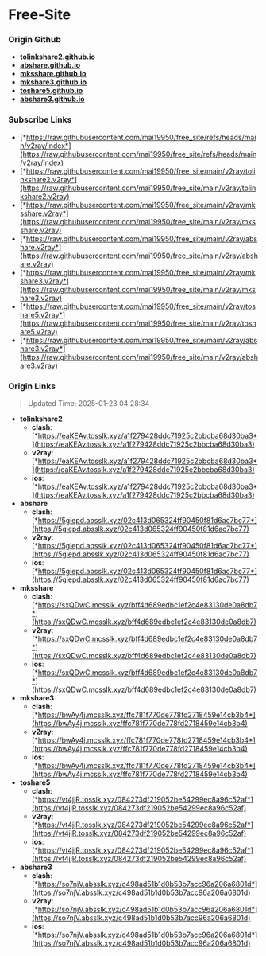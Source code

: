 # Free-Site

### Origin Github

- [**tolinkshare2.github.io**](https://github.com/tolinkshare2/tolinkshare2.github.io)
- [**abshare.github.io**](https://github.com/abshare/abshare.github.io)
- [**mksshare.github.io**](https://github.com/mksshare/mksshare.github.io)
- [**mkshare3.github.io**](https://github.com/mkshare3/mkshare3.github.io)
- [**toshare5.github.io**](https://github.com/toshare5/toshare5.github.io)
- [**abshare3.github.io**](https://github.com/abshare3/abshare3.github.io)

### Subscribe Links

- [*https://raw.githubusercontent.com/mai19950/free_site/refs/heads/main/v2ray/index*](https://raw.githubusercontent.com/mai19950/free_site/refs/heads/main/v2ray/index)
- [*https://raw.githubusercontent.com/mai19950/free_site/main/v2ray/tolinkshare2.v2ray*](https://raw.githubusercontent.com/mai19950/free_site/main/v2ray/tolinkshare2.v2ray)
- [*https://raw.githubusercontent.com/mai19950/free_site/main/v2ray/mksshare.v2ray*](https://raw.githubusercontent.com/mai19950/free_site/main/v2ray/mksshare.v2ray)
- [*https://raw.githubusercontent.com/mai19950/free_site/main/v2ray/abshare.v2ray*](https://raw.githubusercontent.com/mai19950/free_site/main/v2ray/abshare.v2ray)
- [*https://raw.githubusercontent.com/mai19950/free_site/main/v2ray/mkshare3.v2ray*](https://raw.githubusercontent.com/mai19950/free_site/main/v2ray/mkshare3.v2ray)
- [*https://raw.githubusercontent.com/mai19950/free_site/main/v2ray/toshare5.v2ray*](https://raw.githubusercontent.com/mai19950/free_site/main/v2ray/toshare5.v2ray)
- [*https://raw.githubusercontent.com/mai19950/free_site/main/v2ray/abshare3.v2ray*](https://raw.githubusercontent.com/mai19950/free_site/main/v2ray/abshare3.v2ray)

### Origin Links

> Updated Time: 2025-01-23 04:28:34

- **tolinkshare2**
  - **clash**: [*https://eaKEAv.tosslk.xyz/a1f279428ddc71925c2bbcba68d30ba3*](https://eaKEAv.tosslk.xyz/a1f279428ddc71925c2bbcba68d30ba3)
  - **v2ray**: [*https://eaKEAv.tosslk.xyz/a1f279428ddc71925c2bbcba68d30ba3*](https://eaKEAv.tosslk.xyz/a1f279428ddc71925c2bbcba68d30ba3)
  - **ios**: [*https://eaKEAv.tosslk.xyz/a1f279428ddc71925c2bbcba68d30ba3*](https://eaKEAv.tosslk.xyz/a1f279428ddc71925c2bbcba68d30ba3)
- **abshare**
  - **clash**: [*https://5giepd.absslk.xyz/02c413d065324ff90450f81d6ac7bc77*](https://5giepd.absslk.xyz/02c413d065324ff90450f81d6ac7bc77)
  - **v2ray**: [*https://5giepd.absslk.xyz/02c413d065324ff90450f81d6ac7bc77*](https://5giepd.absslk.xyz/02c413d065324ff90450f81d6ac7bc77)
  - **ios**: [*https://5giepd.absslk.xyz/02c413d065324ff90450f81d6ac7bc77*](https://5giepd.absslk.xyz/02c413d065324ff90450f81d6ac7bc77)
- **mksshare**
  - **clash**: [*https://sxQDwC.mcsslk.xyz/bff4d689edbc1ef2c4e83130de0a8db7*](https://sxQDwC.mcsslk.xyz/bff4d689edbc1ef2c4e83130de0a8db7)
  - **v2ray**: [*https://sxQDwC.mcsslk.xyz/bff4d689edbc1ef2c4e83130de0a8db7*](https://sxQDwC.mcsslk.xyz/bff4d689edbc1ef2c4e83130de0a8db7)
  - **ios**: [*https://sxQDwC.mcsslk.xyz/bff4d689edbc1ef2c4e83130de0a8db7*](https://sxQDwC.mcsslk.xyz/bff4d689edbc1ef2c4e83130de0a8db7)
- **mkshare3**
  - **clash**: [*https://bwAy4j.mcsslk.xyz/ffc781f770de778fd2718459e14cb3b4*](https://bwAy4j.mcsslk.xyz/ffc781f770de778fd2718459e14cb3b4)
  - **v2ray**: [*https://bwAy4j.mcsslk.xyz/ffc781f770de778fd2718459e14cb3b4*](https://bwAy4j.mcsslk.xyz/ffc781f770de778fd2718459e14cb3b4)
  - **ios**: [*https://bwAy4j.mcsslk.xyz/ffc781f770de778fd2718459e14cb3b4*](https://bwAy4j.mcsslk.xyz/ffc781f770de778fd2718459e14cb3b4)
- **toshare5**
  - **clash**: [*https://vt4jjR.tosslk.xyz/084273df219052be54299ec8a96c52af*](https://vt4jjR.tosslk.xyz/084273df219052be54299ec8a96c52af)
  - **v2ray**: [*https://vt4jjR.tosslk.xyz/084273df219052be54299ec8a96c52af*](https://vt4jjR.tosslk.xyz/084273df219052be54299ec8a96c52af)
  - **ios**: [*https://vt4jjR.tosslk.xyz/084273df219052be54299ec8a96c52af*](https://vt4jjR.tosslk.xyz/084273df219052be54299ec8a96c52af)
- **abshare3**
  - **clash**: [*https://so7njV.absslk.xyz/c498ad51b1d0b53b7acc96a206a6801d*](https://so7njV.absslk.xyz/c498ad51b1d0b53b7acc96a206a6801d)
  - **v2ray**: [*https://so7njV.absslk.xyz/c498ad51b1d0b53b7acc96a206a6801d*](https://so7njV.absslk.xyz/c498ad51b1d0b53b7acc96a206a6801d)
  - **ios**: [*https://so7njV.absslk.xyz/c498ad51b1d0b53b7acc96a206a6801d*](https://so7njV.absslk.xyz/c498ad51b1d0b53b7acc96a206a6801d)
